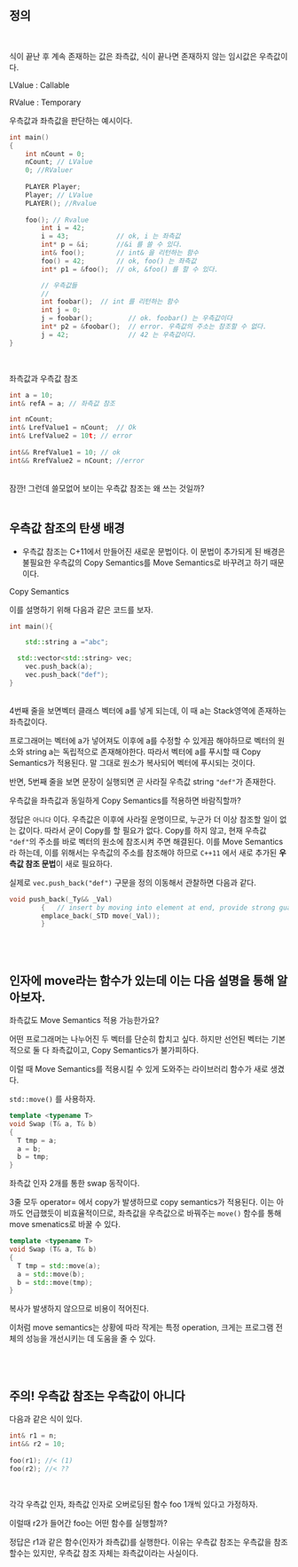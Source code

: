 
## 정의
<br/>

식이 끝난 후 계속 존재하는 값은 좌측값, 식이 끝나면 존재하지 않는 임시값은 우측값이다.

LValue : Callable

RValue : Temporary

우측값과 좌측값을 판단하는 예시이다.

```cpp
int main()
{
    int nCount = 0;
    nCount; // LValue
    0; //RValuer
 
    PLAYER Player;
    Player; // LValue
    PLAYER(); //Rvalue
 
    foo(); // Rvalue
		int i = 42;
		i = 43;            // ok, i 는 좌측값
		int* p = &i;       //&i 를 쓸 수 있다.
		int& foo();        // int& 을 리턴하는 함수
		foo() = 42;        // ok, foo() 는 좌측값
		int* p1 = &foo();  // ok, &foo() 를 할 수 있다.

		// 우측값들
		//
		int foobar();  // int 를 리턴하는 함수
		int j = 0;
		j = foobar();         // ok. foobar() 는 우측값이다
		int* p2 = &foobar();  // error. 우측값의 주소는 참조할 수 없다.
		j = 42;               // 42 는 우측값이다.
}

```
<br/>

좌측값과 우측값 참조


```cpp
int a = 10;
int& refA = a; // 좌측값 참조

int nCount;
int& LrefValue1 = nCount;  // Ok
int& LrefValue2 = 10t; // error
 
int&& RrefValue1 = 10; // ok
int&& RrefValue2 = nCount; //error

```

<br/>
잠깐! 그런데 쓸모없어 보이는 우측값 참조는 왜 쓰는 것일까?
<br/><br/>

## 우측값 참조의 탄생 배경

- 우측값 참조는 C+11에서 만들어진 새로운 문법이다. 이 문법이 추가되게 된 배경은 불필요한 우측값의 Copy Semantics를 Move Semantics로 바꾸려고 하기 때문이다.

Copy Semantics

이를 설명하기 위해 다음과 같은 코드를 보자.

```cpp
int main(){

	std::string a ="abc";

  std::vector<std::string> vec;
	vec.push_back(a);
	vec.push_back("def");
}
```

<br/>
4번째 줄을 보면벡터 클래스 벡터에 a를 넣게 되는데, 이 때 a는 Stack영역에 존재하는 좌측값이다. 

프로그래머는 벡터에 a가 넣어져도 이후에 a를 수정할 수 있게끔 해야하므로 벡터의 원소와 string a는 독립적으로 존재해야한다. 따라서 벡터에 a를 푸시할 때 Copy Semantics가 적용된다. 말 그대로 원소가 복사되어 벡터에 푸시되는 것이다.

반면, 5번째 줄을 보면 문장이 실행되면 곧 사라질 우측값 string `"def"`가 존재한다.

우측값을 좌측값과 동일하게 Copy Semantics를 적용하면 바람직할까?

정답은 `아니다` 이다. 우측값은 이후에 사라질 운명이므로, 누군가 더 이상 참조할 일이 없는 값이다. 따라서 굳이 Copy를 할 필요가 없다. Copy를 하지 않고, 현재 우측값 `"def"`의 주소를 바로 벡터의 원소에 참조시켜 주면 해결된다. 이를 Move Semantics라 하는데, 이를 위해서는 우측값의 주소를 참조해야 하므로  `C++11`  에서 새로 추가된 **우측값 참조 문법**이 새로 필요하다.


실제로 `vec.push_back("def")`  구문을 정의 이동해서 관찰하면 다음과 같다.

```cpp
void push_back(_Ty&& _Val)
		{	// insert by moving into element at end, provide strong guarantee
		emplace_back(_STD move(_Val));
		}
```
<br/><br/>

## 인자에 move라는 함수가 있는데 이는 다음 설명을 통해 알아보자.

좌측값도 Move Semantics 적용 가능한가요?

어떤 프로그래머는 나누어진 두 벡터를 단순히 합치고 싶다. 하지만 선언된 벡터는 기본적으로 둘 다 좌측값이고, Copy Semantics가 불가피하다. 

이럴 때 Move Semantics를 적용시킬 수 있게 도와주는 라이브러리 함수가 새로 생겼다.

`std::move()` 를 사용하자.


```cpp
template <typename T>
void Swap (T& a, T& b)
{
  T tmp = a;
  a = b;
  b = tmp;
}

```

좌측값 인자 2개를 통한 swap 동작이다. 

3줄 모두 operator= 에서 copy가 발생하므로 copy semantics가 적용된다. 이는 아까도 언급했듯이 비효율적이므로, 좌측값을 우측값으로 바꿔주는 `move()` 함수를 통해 move smenatics로 바꿀 수 있다.<br/>

```cpp
template <typename T>
void Swap (T& a, T& b)
{
  T tmp = std::move(a);
  a = std::move(b);    
  b = std::move(tmp);
}

```

복사가 발생하지 않으므로 비용이 적어진다.

이처럼 move semantics는 상황에 따라 작게는 특정 operation, 크게는 프로그램 전체의 성능을 개선시키는 데 도움을 줄 수 있다.

<br/><br/>

## 주의! 우측값 참조는 우측값이 아니다

다음과 같은 식이 있다.

```cpp
int& r1 = n;
int&& r2 = 10;
 
foo(r1); //< (1)
foo(r2); //< ??
```
<br/>

각각 우측값 인자, 좌측값 인자로 오버로딩된 함수 foo 1개씩 있다고 가정하자. 

이럴때 r2가 들어간 foo는 어떤 함수를 실행할까?

정답은 r1과 같은 함수(인자가 좌측값)를 실행한다. 이유는 우측값 참조는 우측값을 참조할수는 있지만, 우측값 참조 자체는 좌측값이라는 사실이다.
